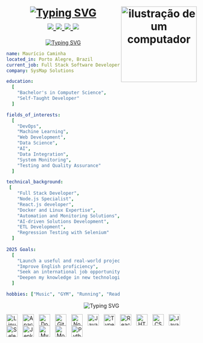 <h1 align="center">
   <a href="https://git.io/typing-svg"><img src="https://readme-typing-svg.demolab.com?font=Fira+Code&size=40&pause=1000&width=495&height=100&lines=Hello%2C+There!+%F0%9F%91%8B;Glad+to+see+you+here!" alt="Typing SVG" />
   <a href="https://git.io/typing-svg"><img src="https://raw.githubusercontent.com/MicaelliMedeiros/micaellimedeiros/master/image/computer-illustration.png" alt="ilustração de um computador" width="200px" align="right">
   </a>
  <div>
      <a href="https://instagram.com/mauriciocaminha" target="_blank"><img src="https://img.shields.io/badge/Instagram-E4405F?style=for-the-badge&logo=instagram&logoColor=white" /> </a>
      <a href="mailto:mauricio.caminha@hotmail.com" target="_blank"><img src="https://img.shields.io/badge/Gmail-D14836?style=for-the-badge&logo=gmail&logoColor=white" /> </a>
      <a href="https://www.linkedin.com/in/mauriciocaminha/" target="_blank"><img src="https://img.shields.io/badge/LinkedIn-0077B5?style=for-the-badge&logo=linkedin&logoColor=white" /> </a>
      <a href="https://open.spotify.com/user/maur%C3%ADcio98" target="_blank"><img src="https://img.shields.io/badge/Spotify-1ED760?&style=for-the-badge&logo=spotify&logoColor=white" /> </a>
  </div>
</h1>

<div>
  
<p align="center">  
  <a href="https://git.io/typing-svg">
    <img src="https://readme-typing-svg.demolab.com?font=Fira+Code&size=20&pause=1000&repeat=false&width=435&lines=A+Little+Bit+About+Me+%F0%9F%91%A8%F0%9F%8F%BB%E2%80%8D%F0%9F%92%BB" alt="Typing SVG" />
  </a>
</p>

```yaml
name: Maurício Caminha
located_in: Porto Alegre, Brazil
current_job: Full Stack Software Developer
company: SysMap Solutions

education:
  [
    "Bachelor's in Computer Science",
    "Self-Taught Developer"
  ]

fields_of_interests:
  [
    "DevOps",
    "Machine Learning",
    "Web Development",
    "Data Science",
    "AI",
    "Data Integration",
    "System Monitoring",
    "Testing and Quality Assurance"
  ]

technical_background:
 [
    "Full Stack Developer",
    "Node.js Specialist",
    "React.js developer",
    "Docker and Linux Expertise",
    "Automation and Monitoring Solutions",
    "AI-driven Solutions Development",
    "ETL Development",
    "Regression Testing with Selenium"
  ]
  
2025 Goals:
  [
    "Launch a useful and real-world project",
    "Improve English proficiency",
    "Seek an international job opportunity",
    "Deepen my knowledge in new technologies"
  ]

hobbies: ["Music", "GYM", "Running", "Reading", "Mindfulness"]
```
</div>

<p align="center">
   <img src="https://readme-typing-svg.demolab.com?font=Fira+Code&size=20&pause=1000&repeat=false&width=435&lines=Languages+and+Tools+🚀" alt="Typing SVG" />
<p align="center">
   <img 
       align="left" 
       alt="Linux"
       title="Linux" 
       width="30px" 
       style="padding-right: 10px;" 
       src="https://cdn.jsdelivr.net/gh/devicons/devicon@latest/icons/linux/linux-original.svg" 
   />
   <img 
       align="left" 
       alt="Apache2"
       title="Apache2" 
       width="30px" 
       style="padding-right: 10px;" 
       src="https://cdn.jsdelivr.net/gh/devicons/devicon@latest/icons/apache/apache-original.svg" 
   />
   <img 
       align="left" 
       alt="Docker"
       title="Docker" 
       width="30px" 
       style="padding-right: 10px;" 
       src="https://cdn.jsdelivr.net/gh/devicons/devicon@latest/icons/docker/docker-original.svg" 
   />
   <img 
       align="left" 
       alt="Git" 
       title="Git"
       width="30px" 
       style="padding-right: 10px;" 
       src="https://cdn.jsdelivr.net/gh/devicons/devicon@latest/icons/git/git-original.svg" 
   />
   <img 
       align="left" 
       alt="Node.Js" 
       title="Node.js"
       width="30px" 
       style="padding-right: 10px;" 
       src="https://cdn.jsdelivr.net/gh/devicons/devicon@latest/icons/nodejs/nodejs-original.svg" 
   />
   <img 
       align="left" 
       alt="JavaScript" 
       title="JavaScript"
       width="30px" 
       style="padding-right: 10px;" 
       src="https://cdn.jsdelivr.net/gh/devicons/devicon@latest/icons/javascript/javascript-original.svg" 
   />
   <img 
       align="left" 
       alt="TypeScript"
       title="TypeScript" 
       width="30px" 
       style="padding-right: 10px;" 
       src="https://cdn.jsdelivr.net/gh/devicons/devicon@latest/icons/typescript/typescript-original.svg" 
   />
   <img 
       align="left" 
       alt="React"
       title="React" 
       width="30px" 
       style="padding-right: 10px;" 
       src="https://cdn.jsdelivr.net/gh/devicons/devicon@latest/icons/react/react-original.svg" 
   />
   <img 
       align="left" 
       alt="HTML"
       title="HTML" 
       width="30px" 
       style="padding-right: 10px;" 
       src="https://cdn.jsdelivr.net/gh/devicons/devicon@latest/icons/html5/html5-original.svg" 
   />
   <img 
       align="left" 
       alt="CSS" 
       title="CSS"
       width="30px" 
       style="padding-right: 10px;" 
       src="https://cdn.jsdelivr.net/gh/devicons/devicon@latest/icons/css3/css3-original.svg" 
   />
   <img 
       align="left" 
       alt="Java" 
       title="Java"
       width="30px" 
       style="padding-right: 10px;" 
       src="https://cdn.jsdelivr.net/gh/devicons/devicon@latest/icons/java/java-original.svg" 
   />
   <img 
       align="left" 
       alt="Selenium" 
       title="Selenium"
       width="30px" 
       style="padding-right: 10px;" 
       src="https://cdn.jsdelivr.net/gh/devicons/devicon@latest/icons/selenium/selenium-original.svg" 
   />
   <img 
       align="left" 
       alt="Jenkins" 
       title="Jenkis"
       width="30px" 
       style="padding-right: 10px;" 
       src="https://cdn.jsdelivr.net/gh/devicons/devicon@latest/icons/jenkins/jenkins-original.svg" 
   />
   <img 
       align="left" 
       alt="Mysql" 
       title="Mysql"
       width="30px" 
       style="padding-right: 10px;" 
       src="https://cdn.jsdelivr.net/gh/devicons/devicon@latest/icons/mysql/mysql-original.svg" 
   />
   <img 
       align="left" 
       alt="MongoDB" 
       title="MongoDB"
       width="30px" 
       style="padding-right: 10px;" 
       src="https://cdn.jsdelivr.net/gh/devicons/devicon@latest/icons/mongodb/mongodb-original.svg" 
   />
   <img 
       align="left" 
       alt="Python" 
       title="Python"
       width="30px" 
       style="padding-right: 10px;" 
       src="https://cdn.jsdelivr.net/gh/devicons/devicon@latest/icons/oracle/oracle-original.svg" 
   />
</p>  
